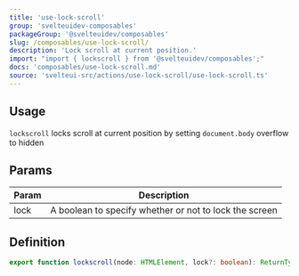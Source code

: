 ```yaml
---
title: 'use-lock-scroll'
group: 'svelteuidev-composables'
packageGroup: '@svelteuidev/composables'
slug: /composables/use-lock-scroll/
description: 'Lock scroll at current position.'
import: "import { lockscroll } from '@svelteuidev/composables';"
docs: 'composables/use-lock-scroll.md'
source: 'svelteui-src/actions/use-lock-scroll/use-lock-scroll.ts'
---
```


<script lang='ts'>
    import { Demo, ComposableDemos } from "@svelteuidev/demos";
    import { Heading} from 'components'
</script>

<Heading />

## Usage

`lockscroll` locks scroll at current position by setting `document.body` overflow to hidden

<Demo demo={ComposableDemos.useLockScrollDemo.usage} />

## Params

| Param | Description                                            |
| ----- | ------------------------------------------------------ |
| lock  | A boolean to specify whether or not to lock the screen |

## Definition

```ts
export function lockscroll(node: HTMLElement, lock?: boolean): ReturnType<Action>;
```
